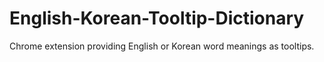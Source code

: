 # English-Korean-Tooltip-Dictionary
Chrome extension providing English or Korean word meanings as tooltips.
